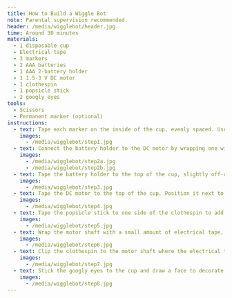```yaml
---
title: How to Build a Wiggle Bot
note: Parental supervision recommended.
header: /media/wigglebot/header.jpg
time: Around 30 minutes
materials:
  - 1 disposable cup
  - Electrical tape
  - 3 markers
  - 2 AAA batteries
  - 1 AAA 2-battery holder
  - 1 1.5-3 V DC motor
  - 1 clothespin
  - 1 popsicle stick
  - 2 googly eyes
tools:
  - Scissors
  - Permanent marker (optional)
instructions:
  - text: Tape each marker on the inside of the cup, evenly spaced. Use 1-2 pieces of electrical tape per marker.
    images:
      - /media/wigglebot/step1.jpg
  - text: Connect the battery holder to the DC motor by wrapping one wire around each lead on the motor.
    images:
      - /media/wigglebot/step2a.jpg
      - /media/wigglebot/step2b.jpg
  - text: Tape the battery holder to the top of the cup, slightly off-center. You can cut a piece of electrical tape in half for this so that it is half the width.
    images:
      - /media/wigglebot/step3.jpg
  - text: Tape the DC motor to the top of the cup. Position it next to the battery holder, with the shaft pointing up.
    images:
      - /media/wigglebot/step4.jpg
  - text: Tape the popsicle stick to one side of the clothespin to add extra weight.
    images:
      - /media/wigglebot/step5.jpg
  - text: Wrap the motor shaft with a small amount of electrical tape, having the sticky side face outward.
    images:
      - /media/wigglebot/step6.jpg
  - text: Clip the clothespin to the motor shaft where the electrical tape was added. This will make the bot off balance and wiggle!
    images:
      - /media/wigglebot/step7.jpg
  - text: Stick the googly eyes to the cup and draw a face to decorate your Wigglebot. Put the bot on a piece of paper and then put the batteries inside the battery holder. Watch it spin and wiggle!
    images:
      - /media/wigglebot/step8.jpg
---
```

